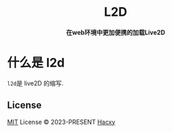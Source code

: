 <h1 align="center">L2D</h1>
<h4 align="center">在web环境中更加便携的加载Live2D</h4>

# 什么是 l2d

`l2d`是 live2D 的缩写.

## License

[MIT](./LICENSE) License &copy; 2023-PRESENT [Hacxy](https://github.com/hacxy)
